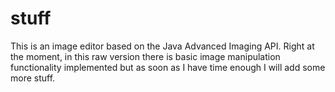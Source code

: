 stuff
=====
This is an image editor based on the Java Advanced Imaging API. Right at the moment, in this raw version there is
basic image manipulation functionality implemented but as soon as I have time enough I will add some more stuff.
